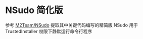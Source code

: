 # NSudo 简化版

参考 [M2Team/NSudo](https://github.com/M2Team/NSudo) 提取其中关键代码编写的精简版 NSudo
用于 TrustedInstaller 权限下静默运行命令行程序 